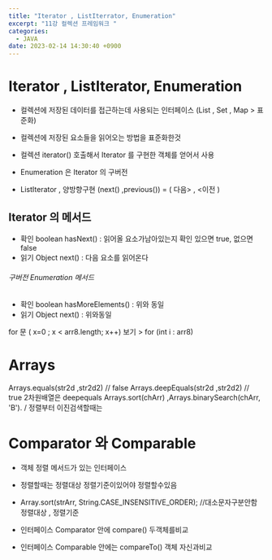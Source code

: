 ```yaml
---
title: "Iterator , ListIterrator, Enumeration"
excerpt: "11강 컬렉션 프레임워크 "
categories:
  - JAVA
date: 2023-02-14 14:30:40 +0900
---
```


# Iterator , ListIterator, Enumeration
- 컬렉션에 저장된 데이터를 접근하는데 사용되는 인터페이스 (List , Set , Map > 표준화)
- 컬렉션에 저장된 요소들을 읽어오는 방법을 표준화한것
- 컬렉션 iterator() 호출해서 Iterator 를 구현한 객체를 얻어서 사용 

- Enumeration 은 Iterator 의 구버전 
- ListIterator , 양방향구현  (next() ,previous()) = ( 다음> , <이전 )

## Iterator 의 메서드 
- 확인 boolean hasNext() : 읽어올 요소가남아있는지 확인 있으면 true, 없으면 false
- 읽기 Object next() :  다음 요소를 읽어온다 

###### 구버전 Enumeration 메서드

- 확인 boolean hasMoreElements() :  위와 동일 
- 읽기 Object next() :  위와동일

for 문 ( x=0 ; x < arr8.length; x++) 보기 > for (int i : arr8)



# Arrays 

Arrays.equals(str2d ,str2d2) // false
Arrays.deepEquals(str2d ,str2d2) // true 2차원배열은 deepequals
Arrays.sort(chArr) ,Arrays.binarySearch(chArr, 'B'). / 정렬부터  이진검색할때는 


# Comparator 와 Comparable
- 객체 정렬 메서드가 있는 인터페이스 
- 정렬할때는 정렬대상 정렬기준이있어야 정렬할수있음 
- Array.sort(strArr, String.CASE_INSENSITIVE_ORDER); //대소문자구분안함  
            정렬대상 , 정렬기준 
- 인터페이스 Comparator 안에 compare() 두객체를비교 

- 인터페이스 Comparable 안에는 compareTo() 객체 자신과비교  



